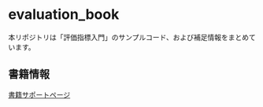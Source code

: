 # evaluation_book

本リポジトリは「評価指標入門」のサンプルコード、および補足情報をまとめています。

## 書籍情報

[書籍サポートページ](https://gihyo.jp/book/2023/978-4-297-13314-6)
